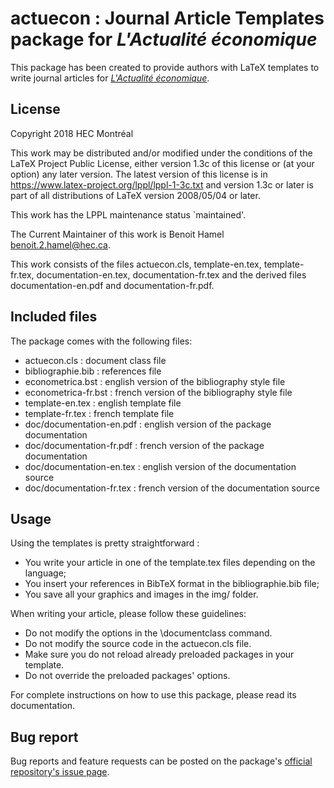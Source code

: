 # actuecon : Journal Article Templates package for _L'Actualité économique_

This package has been created to provide authors with LaTeX templates
to write journal articles for [_L'Actualité économique_](http://expertise.hec.ca/actualiteeconomique/).

## License

Copyright 2018 HEC Montréal

This work may be distributed and/or modified under the
conditions of the LaTeX Project Public License, either version 1.3c
of this license or (at your option) any later version.
The latest version of this license is in
<https://www.latex-project.org/lppl/lppl-1-3c.txt>
and version 1.3c or later is part of all distributions of LaTeX
version 2008/05/04 or later.

This work has the LPPL maintenance status `maintained'.

The Current Maintainer of this work is Benoit Hamel
<benoit.2.hamel@hec.ca>.

This work consists of the files actuecon.cls, template-en.tex,
template-fr.tex, documentation-en.tex, documentation-fr.tex
and the derived files documentation-en.pdf and documentation-fr.pdf.

## Included files

The package comes with the following files:

* actuecon.cls : document class file
* bibliographie.bib : references file
* econometrica.bst : english version of the bibliography style file
* econometrica-fr.bst : french version of the bibliography style file
* template-en.tex : english template file
* template-fr.tex : french template file
* doc/documentation-en.pdf : english version of the package documentation
* doc/documentation-fr.pdf : french version of the package documentation
* doc/documentation-en.tex : english version of the documentation source
* doc/documentation-fr.tex : french version of the documentation source

## Usage

Using the templates is pretty straightforward :

* You write your article in one of the template.tex files depending on
  the language;
* You insert your references in BibTeX format in the bibliographie.bib file;
* You save all your graphics and images in the img/ folder.

When writing your article, please follow these guidelines:

* Do not modify the options in the \documentclass command.
* Do not modify the source code in the actuecon.cls file.
* Make sure you do not reload already preloaded packages in your template.
* Do not override the preloaded packages' options.

For complete instructions on how to use this package, please read its
documentation.

## Bug report
Bug reports and feature requests can be posted on the package's
[official repository's issue page](https://github.com/metalogueur/actualite-economique/issues).